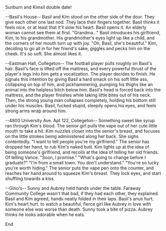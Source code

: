 Sunburn and Kimsil double date!

--Basil's House--
Basil and Kim stood on the other side of the door. They give each other one last nod. They lace their fingers together. Basil thinks it feels nice, or at least that it'll slow his heart. Basil opens it. An elderly woman cannot see them at first.
"Grandma..."
Basil introduces his girlfriend, Kim, to his grandmother. His grandmother's eyes light up like a child, and the corners of her mouth turn up with joy.
"Oh, Basil, she's beautiful."
Kim, deciding to go all in for her friend's sake, giggles and pecks him on the cheek. It's so soft. She almost likes it.

--Eastman Hall, Collegeton--
The football player pulls roughly on Basil's hair. Basil's face is lifted off the mattress, and every powerful thrust of the player's legs into him gets a vocalization.
The player decides to finish. He signals this intention by giving Basil a hard smack on his soft little ass, collapsing on top of him, and jackhammering, pumping his thighs like an animal into the helpless bitch below him.
Basil's head is forced back into the mattress, and the player finishes while taking little bites out of his neck. Then, the strong young man collapses completely, holding his bottom still under his muscles. Basil, fucked stupid, sleepily opens his eyes, and feels strong arms wrap around him.

--4800 University Ave. Apt 122, Collegeton--
Something sweet like syrup ran through Kim's blood. The senior girl pulls the vape out of her cute little mouth to take a hit. Kim nuzzles closer into the senior's breast, and focuses on the little strokes being administered along her back. She sighs contentedly.
"I want to tell people you're my girlfriend." The senior has dropped her hand, to rub Kim's naked butt.
Kim lights up at the idea of being someone's girlfriend, and recoils at the idea of telling her old friends. Of telling Vance.
"Soon, I promise."
"What's going to change before I graduate?"
"I'm from a small town. You don't understand."
"You're so lucky you're worth hiding."
The senior puts the vape pen onto the counter, and reaches her hand around to squeeze Kim's breast. They lock eyes, and start shuffling towards a kiss.

--Gino's--
Sunny and Aubrey held hands under the table. Faraway Community College wasn't that bad, if they had each other, they explained.
Basil and Kim agreed, hands neatly folded in their laps.
Basil's anus hurt.
Kim's heart hurt. to watch a beautiful, fierce girl like Aubrey in love with someone else was worse than death.
Sunny took a bite of pizza.
Aubrey thinks he looks adorable when he eats.

End